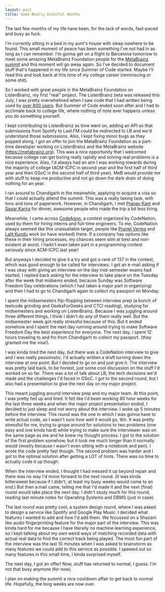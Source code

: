 ```yaml
---
layout: post
title: Some Really Eventful Months
---
```


The last few months of my life have been, for the lack of words, fast-paced and busy as fuck.

I'm currently sitting in a bed in my aunt's house with sleep nowhere to be found. This small moment
of peace has been something I've not had in as long as I can remember. I'm gonna
get on a flight to Barcelona tomorrow to meet some amazing MetaBrainz Foundation people for
the [MetaBrainz summit](https://wiki.musicbrainz.org/MusicBrainz_Summit/17) and this moment will
go away again. So I've decided to document stuff that's happened in my life since Summer of Code
started. Maybe I'll read this and look back at this time of my college career (reminiscing or some shit).

So I worked with great people in the MetaBrainz Foundation on ListenBrainz, my first "real" project.
The ListenBrainz beta was released this July, I was pretty overwhelmed when I saw code that I had
written being used by [over 800 users](https://listenbrainz.org/current-status). But Summer of Code
ended soon after and I had to acclimate back to college life, where nothing of note ever happens unless
you do something yourself.

I kept contributing to ListenBrainz as time went on, adding an API so that submissions
from Spotify to Last.FM could be redirected to LB and we'd understand those submissions. Also, I kept
fixing minor bugs as they popped along. I got an offer to join the MetaBrainz Foundation as a part-time
developer working on ListenBrainz and the MetaBrainz website (https://metabrainz.org). This was a nice
opportunity that I welcomed because college can get boring really rapidly and solving real problems is
a nice experience. Also, I'd always had an aim I was working towards during the majority of college (ACM-ICPC
in second year and the first half of third year and then GSoC in the second half of third year). MeB
would provide me with stuff to keep me productive and not go down the dark drain of doing nothing for
an year.

I ran around to Chandigarh in the meanwhile, applying to acquire a visa so that I could actually
attend the summit. This was a really taxing task, with tons and tons of paperwork. However, in
Chandigarh, I met [Pranav Kant](https://www.linkedin.com/in/pranvk/) and
[Sagar Karira](https://www.linkedin.com/in/sagar-karira-0b354162/) for dinner, awesome people who
made the trip a bit less tiring.

Meanwhile, I came across [CodeAgon](https://www.hackerrank.com/codeagon), a contest organized by
CodeNation, used by them for hiring interns and full-time engineers. To me, CodeNation always seemed
like this unassailable target, people like [Pranet Verma](http://spoj.com/users/pranet) and
[Lalit Kundu](http://codeforces.com/profile/darkshadows) work (or have worked) there. If a company has
options like these in their hiring processes, my chances seem slim at best and non-existent at worst.
I hadn't even taken part in a programming contest seriously since ACM-ICPC last year!

But anyways I decided to give it a try and got a rank of 137 in the contest, which was good
enough to be called for interviews. I got an e-mail asking if I was okay with giving an interview
on the day mid-semester exams had started. I replied back asking for the interview to take place on
the Tuesday after the week that midsems ended, because Sunday was Software Freedom Day celebrations (which
I had taken a major part in organizing) and then I had to go to Chandigarh again to collect my passport
on Monday.

I spent the midsemesters flip-flopping between interview prep (a bunch of leetcode grinding and GeeksForGeeks
and CTCI reading), studying for midsemesters and working on ListenBrainz. Because I was juggling around three
different things, I think I didn't do any of them really well. But the midsemester week got really
stressful because of this. But it ended somehow and I spent the next day running around trying to make
Software Freedom Day the best experience for everyone. The next day, I spent 12 hours traveling to and fro
from Chandigarh to collect my passport. (they granted me the visa!).

I was kinda tired the next day, but there was a CodeNation interview to give and I was really pessimistic.
I'd actually written a draft turning down the interview at one point. But I decided to go on and just
give it. The interview was pretty laid back, to be honest, just some cool discussion on the
stuff I'd worked on so far. There was a lot of talk about LB, the tech decisions we'd made and
the challenges I'd faced in GSoC. I got to the second round, but I also had a presentation to give the next
day on my major project.

This meant juggling around interview prep and my major team. At this point, I was pretty fed up and
tired. It felt like I'd been working 80 hour weeks for the last three weeks and when the major project
presentation ended, I decided to just sleep
and not worry about the interview. I woke up 5 minutes before the interview. This round was the one in
which I was gonna have to write actual code, so I wasn't sure how well it would go, tbh. It was pretty
stressful for me, trying to grope around for solutions to two problems (one easy and one kinda hard)
while trying to make sure the interviewer was on the same page as me and he knew my thought process.
I got to the solution of the first problem somehow, but it took me much longer than it normally would
(mostly because I wasn't even sitting with a notebook and pen). I wrote the code pretty fast though.
The second problem was harder and I got to the optimal solution after getting a LOT of hints. There
was no time to actually code it up though.

When the interview ended, I thought I had messed it up beyond repair and there was no way I'd move
forward to the next round. (it was kinda bittersweet because if I didn't, at least my busy weeks would
come to an end.) But then a mail came, telling me that I'd made it and the next (final) round would take
place the next day. I didn't study much for this round, reading last minute notes for Operating Systems
and DBMS (just in case).

The last round was pretty cool, a system design round, where I was asked to design a service like
Spotify and Google Play Music. I decided what features I wanted to add and how I'd add them. We focussed
on a Shazam like audio fingerprinting feature for the major part of the interview. This was kinda hard for
me because I have literally no machine learning experience, so I kept talking about my own weird ways
of matching recorded data with actual real data to find the correct track being played. The most fun part
of the interview was the last 10 minutes when I was asked to brainstorm as many features we could add to
this service as possible. I spewed out so many features in this small time, I kinda surprised myself.

The next day, I got an offer! Now, stuff has returned to normal, I guess. I'm not that busy anymore (for now).

I plan on making the summit a nice cooldown affair to get back to normal life. Hopefully, the long
weeks are now over.

